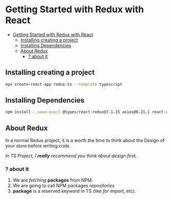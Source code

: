 # Getting Started with Redux with React

- [Getting Started with Redux with React](#getting-started-with-redux-with-react)
  - [Installing creating a project](#installing-creating-a-project)
  - [Installing Dependencies](#installing-dependencies)
  - [About Redux](#about-redux)
    - [? about it](#-about-it)

## Installing creating a project

```bash
npx create-react-app redux-ts --template typescript
```

## Installing Dependencies

```bash
npm install --save-exact @types/react-redux@7.1.15 axios@0.21.1 react-redux@7.2.2 redux@4.0.5 redux-thunk@2.3.0 @types/react

```

## About Redux

In a normal Redux project, it is a worth the time to think about the Design of your store before writing code.

_In TS Project, I **really** recommend you think about design first._

### ? about it

1. We are _fetching_ **packages** from NPM.
2. We are going to call NPM packages _repositories_
3. **package** is a reserved keyword in TS (like _for_ _import_, etc).
